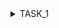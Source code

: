 <!-- TASK 1 -->
<details>
<summary>TASK_1</summary>

+ ToDo
    + create ```.env``` file and store etherscan api as ```ETHERSCAN_API_KEY=YOUR_API_KEY```
    + add ```MONGODB_URI``` to .env as ```MONGODB_URI=YOUR_MONGODB_URI```
    + make sure not to push .env file in production

+ Run app
```shell
cd TASK_1
npm install
node index.js
```

+ Test API
    + go to your browser and type ```localhost:3000/transactions/YOUR_ADDRESS```
    + replace YOUR_ADDRESS with a transaction or wallet address
</detail>

<!-- TASK 2 -->
<details>
<summary>TASK_2</summary>

+ ToDo
    + create ```.env``` file and store etherscan api as ```ETHERSCAN_API_KEY=YOUR_API_KEY```
    + add ```MONGODB_URI``` to .env as ```MONGODB_URI=YOUR_MONGODB_URI```
    + make sure not to push .env file in production

+ Run app
```shell
cd TASK_2
npm install
node index.js
```

</detail>
